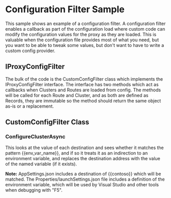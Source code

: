 # Configuration Filter Sample

This sample shows an example of a configuration filter. A configuration filter enables a callback as part of the configuration load where custom code can modify the configuration values for the proxy as they are loaded. This is valuable when the configuration file provides most of what you need, but you want to be able to tweak some values, but don't want to have to write a custom config provider.

## IProxyConfigFilter

The bulk of the code is the CustomConfigFilter class which implements the IProxyConfigFilter interface. The interface has two methods which act as callbacks when Clusters and Routes are loaded from config. The methods will be called for each Route and Cluster, and as both are defined as Records, they are immutable so the method should return the same object as-is or a replacement.

## CustomConfigFilter Class

### ConfigureClusterAsync 
This looks at the value of each destination and sees whether it matches the pattern {{env_var_name}}, and if so it treats it as an indirection to an environment variable, and replaces the destination address with the value of the named variable (if it exists).

**Note:** AppSettings.json includes a destination of {{contoso}} which will be matched. The Properties/launchSettings.json file includes a definition of the environment variable, which will be used by Visual Studio and other tools when debugging with "F5".

